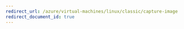 ```yaml
---
redirect_url: /azure/virtual-machines/linux/classic/capture-image
redirect_document_id: true
---
```

